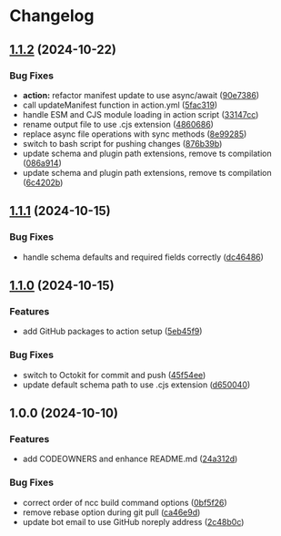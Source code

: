 # Changelog

## [1.1.2](https://github.com/ubiquity-os/action-deploy-plugin/compare/v1.1.1...v1.1.2) (2024-10-22)


### Bug Fixes

* **action:** refactor manifest update to use async/await ([90e7386](https://github.com/ubiquity-os/action-deploy-plugin/commit/90e7386d82f05a6f3f6575ca862a76507fefd352))
* call updateManifest function in action.yml ([5fac319](https://github.com/ubiquity-os/action-deploy-plugin/commit/5fac3191264c7f374d594adf0dd38eb40393d4d2))
* handle ESM and CJS module loading in action script ([33147cc](https://github.com/ubiquity-os/action-deploy-plugin/commit/33147cc8721f94c42a1ecb3834217a61cbf75f3a))
* rename output file to use .cjs extension ([4860686](https://github.com/ubiquity-os/action-deploy-plugin/commit/4860686466a97f6d514fa6d88714ca22586c0d07))
* replace async file operations with sync methods ([8e99285](https://github.com/ubiquity-os/action-deploy-plugin/commit/8e992851f2586567bf2180ae5f5a59f3266b8dc2))
* switch to bash script for pushing changes ([876b39b](https://github.com/ubiquity-os/action-deploy-plugin/commit/876b39b76dbfdb68dd27f773c1ab7d4a5c7e029c))
* update schema and plugin path extensions, remove ts compilation ([086a914](https://github.com/ubiquity-os/action-deploy-plugin/commit/086a9147e9b8ca942e8467ee6a02a1ab52a4cf8f))
* update schema and plugin path extensions, remove ts compilation ([6c4202b](https://github.com/ubiquity-os/action-deploy-plugin/commit/6c4202beb4cf0adce32ae8732b2566e5444648a2))

## [1.1.1](https://github.com/ubiquity-os/action-deploy-plugin/compare/v1.1.0...v1.1.1) (2024-10-15)


### Bug Fixes

* handle schema defaults and required fields correctly ([dc46486](https://github.com/ubiquity-os/action-deploy-plugin/commit/dc46486a0922f243c34a827b6db36556b1bc0a87))

## [1.1.0](https://github.com/ubiquity-os/action-deploy-plugin/compare/v1.0.0...v1.1.0) (2024-10-15)


### Features

* add GitHub packages to action setup ([5eb45f9](https://github.com/ubiquity-os/action-deploy-plugin/commit/5eb45f9a0a4b14b9ce79f135b56e7679f1392c1c))


### Bug Fixes

* switch to Octokit for commit and push ([45f54ee](https://github.com/ubiquity-os/action-deploy-plugin/commit/45f54eecb4ebda5eb8b0695e7e3d5b1b774e82d1))
* update default schema path to use .cjs extension ([d650040](https://github.com/ubiquity-os/action-deploy-plugin/commit/d650040c3cfd7178c69ac48e5bc9a0a548cde791))

## 1.0.0 (2024-10-10)


### Features

* add CODEOWNERS and enhance README.md ([24a312d](https://github.com/ubiquity-os/action-deploy-plugin/commit/24a312dc56c4b27fb22d88d75f21d2c9f570358a))


### Bug Fixes

* correct order of ncc build command options ([0bf5f26](https://github.com/ubiquity-os/action-deploy-plugin/commit/0bf5f26061de4aaca91924fc4d5b2a7fa0387a5b))
* remove rebase option during git pull ([ca46e9d](https://github.com/ubiquity-os/action-deploy-plugin/commit/ca46e9d8a785d6edc250a7f48c6974617bf6bee6))
* update bot email to use GitHub noreply address ([2c48b0c](https://github.com/ubiquity-os/action-deploy-plugin/commit/2c48b0ccb66cd14d8e22e3072e868ae4390e737e))
